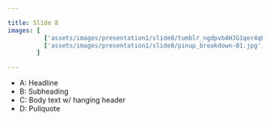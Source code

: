 ```yaml
---

title: Slide 8
images: [
          ['assets/images/presentation1/slide8/tumblr_ngdpvb4HJG1qer4qho2_1280.jpg', 'full'],
          ['assets/images/presentation1/slide8/pinup_breakdown-01.jpg', 'full']
        ]

---
```


- A: Headline
- B: Subheading
- C: Body text w/ hanging header
- D: Pullquote